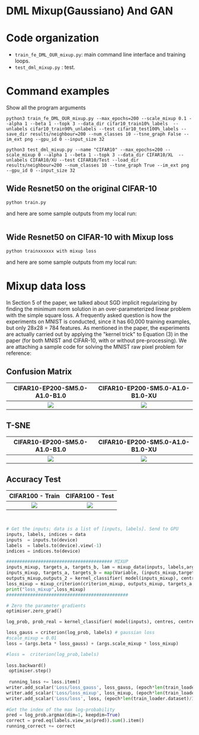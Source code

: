 # DML Mixup(Gaussiano) And GAN


# Code organization

- `train_fe_DML_OUR_mixup.py`: main command line interface and training loops.
- `test_dml_mixup.py` : test.


# Command examples

Show all the program arguments
```
python3 train_fe_DML_OUR_mixup.py --max_epochs=200 --scale_mixup 0.1 --alpha 1 --beta 1 --topk 3 --data_dir cifar10_train10%_labels  --unlabels cifar10_train90%_unlabels --test cifar10_test100%_labels --save_dir results/neighbour=200 --num_classes 10 --tsne_graph False --im_ext png --gpu_id 0 --input_size 32

python3 test_dml_mixup.py --name "CIFAR10" --max_epochs=200 --scale_mixup 0 --alpha 1 --beta 1 --topk 3 --data_dir CIFAR10/XL  --unlabels CIFAR10/XU --test CIFAR10/Test --load_dir results/neighbour=200 --num_classes 10 --tsne_graph True --im_ext png --gpu_id 0 --input_size 32
```


## Wide Resnet50 on the original CIFAR-10
```
python train.py
```
and here are some sample outputs from my local run:
```

```

## Wide Resnet50 on CIFAR-10 with Mixup loss
```
python trainxxxxxx with mixup loss
```
and here are some sample outputs from my local run:



# Mixup data loss

In Section 5 of the paper, we talked about SGD implicit regularizing by finding the minimum norm solution in an over-parameterized linear problem with the simple square loss. A frequently asked question is how the experiments on MNIST is conducted, since it has 60,000 training examples, but only 28x28 = 784 features. As mentioned in the paper, the experiments are actually carried out by applying the "kernel trick" to Equation (3) in the paper (for both MNIST and CIFAR-10, with or without pre-processing). We are attaching a sample code for solving the MNIST raw pixel problem for reference:

## Confusion Matrix

CIFAR10-EP200-SM5.0-A1.0-B1.0    |  CIFAR10-EP200-SM5.0-A1.0-B1.0-XU  
:-------------------------:|:-------------------------:
![](https://github.com/henriqueburis/Weekly-Learning_DML-Mixup_GAN/blob/main/figure/CIFAR10-EP200-SM5.0-A1.0-B1.0-XL-confusion_matrix.png) |  ![](https://github.com/henriqueburis/Weekly-Learning_DML-Mixup_GAN/blob/main/figure/CIFAR10-EP200-SM5.0-A1.0-B1.0-XU-confusion_matrix.png) 

## T-SNE

CIFAR10-EP200-SM5.0-A1.0-B1.0    |  CIFAR10-EP200-SM5.0-A1.0-B1.0-XU  
:-------------------------:|:-------------------------:
![](https://github.com/henriqueburis/Weekly-Learning_DML-Mixup_GAN/blob/main/figure/CIFAR10-EP200-SM5.0-A1.0-B1.0-tsne-XL.png) |  ![](https://github.com/henriqueburis/Weekly-Learning_DML-Mixup_GAN/blob/main/figure/CIFAR10-EP200-SM5.0-A1.0-B1.0-tsne-XU.png) 

## Accuracy Test

CIFAR100 - Train    |  CIFAR100 - Test
:-------------------------:|:-------------------------:
![](https://github.com/henriqueburis/Weekly-Learning_DML-Mixup_GAN/blob/main/figure/CIFAR100%20-%20XL10%25%20ACC%20-%20accuracy.png) |  ![](https://github.com/henriqueburis/Weekly-Learning_DML-Mixup_GAN/blob/main/figure/CIFAR100%20-%20XL10%25%20ACC%20-%20test.png) 



```python


# Get the inputs; data is a list of [inputs, labels]. Send to GPU
inputs, labels, indices = data
inputs  = inputs.to(device)
labels  = labels.to(device).view(-1)
indices = indices.to(device)

######################################## MIXUP
inputs_mixup, targets_a, targets_b, lam = mixup_data(inputs, labels,args.alpha, True)
inputs_mixup, targets_a, targets_b = map(Variable, (inputs_mixup,targets_a, targets_b))
outputs_mixup,outputs_2 = kernel_classifier( model(inputs_mixup), centres, centre_labels, neighbours_tr[indices, :] )
loss_mixup = mixup_criterion(criterion_mixup, outputs_mixup, targets_a, targets_b, lam) #MIXUP loss
print("loss_mixup",loss_mixup)
##############################################

# Zero the parameter gradients
optimiser.zero_grad()

log_prob, prob_real = kernel_classifier( model(inputs), centres, centre_labels, neighbours_tr[indices, :])

loss_gauss = criterion(log_prob, labels) # gaussian loss
#scale_mixup = 0.01
loss = (args.beta * loss_gauss) + (args.scale_mixup * loss_mixup)

#loss =  criterion(log_prob,labels)
                
loss.backward()
 optimiser.step()
                
 running_loss += loss.item()
writer.add_scalar('Loss/loss_gauss', loss_gauss, (epoch*len(train_loader.dataset)/32)+i)
writer.add_scalar('Loss/loss_mixup', loss_mixup, (epoch*len(train_loader.dataset)/32)+i)
writer.add_scalar('Loss/loss', loss, (epoch*len(train_loader.dataset)/32)+i)
                
#Get the index of the max log-probability
pred = log_prob.argmax(dim=1, keepdim=True)
correct = pred.eq(labels.view_as(pred)).sum().item()
running_correct += correct


```
